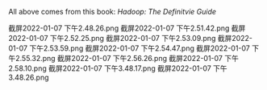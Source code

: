All above comes from this book:
_Hadoop: The Definitvie Guide_

截屏2022-01-07 下午2.48.26.png
截屏2022-01-07 下午2.51.42.png
截屏2022-01-07 下午2.52.25.png
截屏2022-01-07 下午2.53.09.png
截屏2022-01-07 下午2.53.59.png
截屏2022-01-07 下午2.54.47.png
截屏2022-01-07 下午2.55.32.png
截屏2022-01-07 下午2.56.26.png
截屏2022-01-07 下午2.58.10.png
截屏2022-01-07 下午3.48.17.png
截屏2022-01-07 下午3.48.26.png